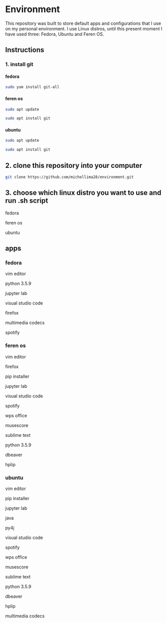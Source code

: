 # Environment
This repository was built to store default apps and configurations that I use on my personal environment. I use Linux distros, until this present moment I have used three: Fedora, Ubuntu and Feren OS.

## Instructions
### 1. install git

#### fedora
```bash
sudo yum install git-all
```
#### feren os
```bash
sudo apt update
```
```bash
sudo apt install git
```
#### ubuntu
```bash
sudo apt update
```
```bash
sudo apt install git
```
## 2. clone this repository into your computer
```bash
git clone https://github.com/michellima28/environment.git
```
## 3. choose which linux distro you want to use and run .sh script 
fedora

feren os

ubuntu

## apps
### fedora
vim editor

python 3.5.9

jupyter lab

visual studio code

firefox

multimedia codecs

spotify

### feren os
vim editor

firefox

pip installer

jupyter lab

visual studio code

spotify

wps office

musescore

sublime text

python 3.5.9

dbeaver

hplip

### ubuntu
vim editor

pip installer

jupyter lab

java

py4j

visual studio code

spotify

wps office

musescore

sublime text

python 3.5.9

dbeaver

hplip

multimedia codecs
